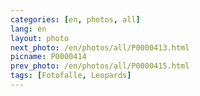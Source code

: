 ```yaml
---
categories: [en, photos, all]
lang: en
layout: photo
next_photo: /en/photos/all/P0000413.html
picname: P0000414
prev_photo: /en/photos/all/P0000415.html
tags: [Fotofalle, Leopards]
---
```

